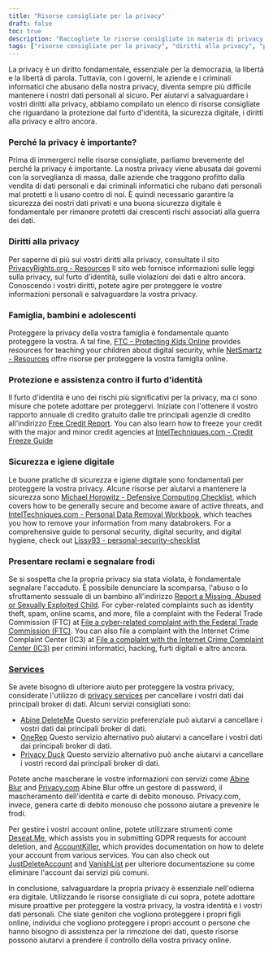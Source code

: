 ```yaml
---
title: "Risorse consigliate per la privacy"
draft: false
toc: true
description: "Raccogliete le risorse consigliate in materia di privacy per proteggere i vostri diritti, la vostra famiglia e le vostre informazioni personali. Scoprite i diritti alla privacy, la protezione dal furto d'identità e la sicurezza digitale dagli esperti. Proteggetevi dai criminali informatici e dalla sorveglianza di massa seguendo la nostra guida sui servizi di privacy consigliati, sul mascheramento delle informazioni e sugli strumenti di gestione degli account. Prendete il controllo dei vostri dati personali e salvaguardateli con le risorse sulla privacy consigliate da SimeonOnSecurity."
tags: ["risorse consigliate per la privacy", "diritti alla privacy", "protezione dal furto d'identità", "sicurezza digitale", "criminali informatici", "sorveglianza di massa", "dati personali", "SimeoneSullaSicurezza", "famiglia", "bambini", "adolescenti", "igiene della sicurezza digitale", "rapporto di credito", "congelamento del credito", "Lista di controllo per l'informatica difensiva", "rimozione dei dati personali", "presentare reclami", "segnalare una frode", "servizi per la privacy", "informazioni sul mascheramento", "gestione del conto", "Richieste del GDPR", "eliminazione dell'account"]
---
```


La privacy è un diritto fondamentale, essenziale per la democrazia, la libertà e la libertà di parola. Tuttavia, con i governi, le aziende e i criminali informatici che abusano della nostra privacy, diventa sempre più difficile mantenere i nostri dati personali al sicuro. Per aiutarvi a salvaguardare i vostri diritti alla privacy, abbiamo compilato un elenco di risorse consigliate che riguardano la protezione dal furto d'identità, la sicurezza digitale, i diritti alla privacy e altro ancora.

### Perché la privacy è importante?

Prima di immergerci nelle risorse consigliate, parliamo brevemente del perché la privacy è importante. La nostra privacy viene abusata dai governi con la sorveglianza di massa, dalle aziende che traggono profitto dalla vendita di dati personali e dai criminali informatici che rubano dati personali mal protetti e li usano contro di noi. È quindi necessario garantire la sicurezza dei nostri dati privati e una buona sicurezza digitale è fondamentale per rimanere protetti dai crescenti rischi associati alla guerra dei dati.

### Diritti alla privacy

Per saperne di più sui vostri diritti alla privacy, consultate il sito [PrivacyRights.org - Resources](https://privacyrights.org/resources) Il sito web fornisce informazioni sulle leggi sulla privacy, sul furto d'identità, sulle violazioni dei dati e altro ancora. Conoscendo i vostri diritti, potete agire per proteggere le vostre informazioni personali e salvaguardare la vostra privacy.

### Famiglia, bambini e adolescenti

Proteggere la privacy della vostra famiglia è fondamentale quanto proteggere la vostra. A tal fine, [FTC - Protecting Kids Online](https://www.consumer.ftc.gov/topics/protecting-kids-online) provides resources for teaching your children about digital security, while [NetSmartz - Resources](https://www.missingkids.org/netsmartz/resources) offre risorse per proteggere la vostra famiglia online.

### Protezione e assistenza contro il furto d'identità

Il furto d'identità è uno dei rischi più significativi per la privacy, ma ci sono misure che potete adottare per proteggervi. Iniziate con l'ottenere il vostro rapporto annuale di credito gratuito dalle tre principali agenzie di credito all'indirizzo [Free Credit Report](https://www.annualcreditreport.com/index.action). You can also learn how to freeze your credit with the major and minor credit agencies at [IntelTechniques.com - Credit Freeze Guide](https://inteltechniques.com/data/workbook.pdf)

### Sicurezza e igiene digitale

Le buone pratiche di sicurezza e igiene digitale sono fondamentali per proteggere la vostra privacy. Alcune risorse per aiutarvi a mantenere la sicurezza sono [Michael Horowitz - Defensive Computing Checklist](https://defensivecomputingchecklist.com/), which covers how to be generally secure and become aware of active threats, and [IntelTechniques.com - Personal Data Removal Workbook](https://inteltechniques.com/data/workbook.pdf), which teaches you how to remove your information from many databrokers. For a comprehensive guide to personal security, digital security, and digital hygiene, check out [Lissy93 - personal-security-checklist](https://github.com/Lissy93/personal-security-checklist)

### Presentare reclami e segnalare frodi

Se si sospetta che la propria privacy sia stata violata, è fondamentale segnalare l'accaduto. È possibile denunciare la scomparsa, l'abuso o lo sfruttamento sessuale di un bambino all'indirizzo [Report a Missing, Abused or Sexually Exploited Child](http://www.missingkids.com/Report). For cyber-related complaints such as identity theft, spam, online scams, and more, file a complaint with the Federal Trade Commission (FTC) at [File a cyber-related complaint with the Federal Trade Commission (FTC)](https://www.ftccomplaintassistant.gov/#&panel1-1). You can also file a complaint with the Internet Crime Complaint Center (IC3) at [File a complaint with the Internet Crime Complaint Center (IC3)](https://complaint.ic3.gov/default.aspx?) per crimini informatici, hacking, furti digitali e altro ancora.

### [Services](https://simeononsecurity.ch/recommendations/services/)

Se avete bisogno di ulteriore aiuto per proteggere la vostra privacy, considerate l'utilizzo di [privacy services](https://simeononsecurity.ch/recommendations/services/) per cancellare i vostri dati dai principali broker di dati. Alcuni servizi consigliati sono:

- [Abine DeleteMe](https://joindeleteme.com/refer?coupon=RFR-40867-7DWHR4) Questo servizio preferenziale può aiutarvi a cancellare i vostri dati dai principali broker di dati.
- [OneRep](https://onerep.com) Questo servizio alternativo può aiutarvi a cancellare i vostri dati dai principali broker di dati.
- [Privacy Duck](https://www.privacyduck.com/) Questo servizio alternativo può anche aiutarvi a cancellare i vostri record dai principali broker di dati.

Potete anche mascherare le vostre informazioni con servizi come [Abine Blur](https://dnt.abine.com/#/ref_register/pC8ZbvQtt) and [Privacy.com](https://privacy.com/join/SU86Y) Abine Blur offre un gestore di password, il mascheramento dell'identità e carte di debito monouso. Privacy.com, invece, genera carte di debito monouso che possono aiutare a prevenire le frodi.

Per gestire i vostri account online, potete utilizzare strumenti come [Deseat.Me](https://app.deseat.me), which assists you in submitting GDPR requests for account deletion, and [AccountKiller](https://www.accountkiller.com/en), which provides documentation on how to delete your account from various services. You can also check out [JustDeleteAccount](https://www.justdeleteaccount.com/) and [VanishList](https://vanishlist.ml/) per ulteriore documentazione su come eliminare l'account dai servizi più comuni.

In conclusione, salvaguardare la propria privacy è essenziale nell'odierna era digitale. Utilizzando le risorse consigliate di cui sopra, potete adottare misure proattive per proteggere la vostra privacy, la vostra identità e i vostri dati personali. Che siate genitori che vogliono proteggere i propri figli online, individui che vogliono proteggere i propri account o persone che hanno bisogno di assistenza per la rimozione dei dati, queste risorse possono aiutarvi a prendere il controllo della vostra privacy online.


